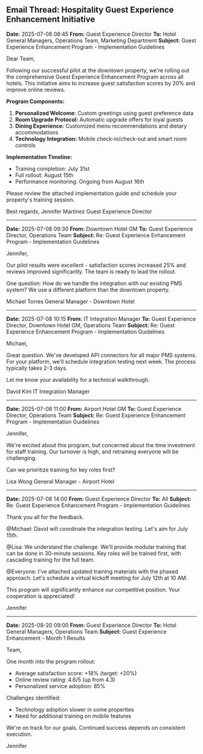 ## Email Thread: Hospitality Guest Experience Enhancement Initiative

**Date:** 2025-07-08 08:45
**From:** Guest Experience Director
**To:** Hotel General Managers, Operations Team, Marketing Department
**Subject:** Guest Experience Enhancement Program - Implementation Guidelines

Dear Team,

Following our successful pilot at the downtown property, we're rolling out the comprehensive Guest Experience Enhancement Program across all hotels. This initiative aims to increase guest satisfaction scores by 20% and improve online reviews.

**Program Components:**
1. **Personalized Welcome:** Custom greetings using guest preference data
2. **Room Upgrade Protocol:** Automatic upgrade offers for loyal guests
3. **Dining Experience:** Customized menu recommendations and dietary accommodations
4. **Technology Integration:** Mobile check-in/check-out and smart room controls

**Implementation Timeline:**
- Training completion: July 31st
- Full rollout: August 15th
- Performance monitoring: Ongoing from August 16th

Please review the attached implementation guide and schedule your property's training session.

Best regards,
Jennifer Martinez
Guest Experience Director

---

**Date:** 2025-07-08 09:30
**From:** Downtown Hotel GM
**To:** Guest Experience Director, Operations Team
**Subject:** Re: Guest Experience Enhancement Program - Implementation Guidelines

Jennifer,

Our pilot results were excellent - satisfaction scores increased 25% and reviews improved significantly. The team is ready to lead the rollout.

One question: How do we handle the integration with our existing PMS system? We use a different platform than the downtown property.

Michael Torres
General Manager - Downtown Hotel

---

**Date:** 2025-07-08 10:15
**From:** IT Integration Manager
**To:** Guest Experience Director, Downtown Hotel GM, Operations Team
**Subject:** Re: Guest Experience Enhancement Program - Implementation Guidelines

Michael,

Great question. We've developed API connectors for all major PMS systems. For your platform, we'll schedule integration testing next week. The process typically takes 2-3 days.

Let me know your availability for a technical walkthrough.

David Kim
IT Integration Manager

---

**Date:** 2025-07-08 11:00
**From:** Airport Hotel GM
**To:** Guest Experience Director, Operations Team
**Subject:** Re: Guest Experience Enhancement Program - Implementation Guidelines

Jennifer,

We're excited about this program, but concerned about the time investment for staff training. Our turnover is high, and retraining everyone will be challenging.

Can we prioritize training for key roles first?

Lisa Wong
General Manager - Airport Hotel

---

**Date:** 2025-07-08 14:00
**From:** Guest Experience Director
**To:** All
**Subject:** Re: Guest Experience Enhancement Program - Implementation Guidelines

Thank you all for the feedback.

@Michael: David will coordinate the integration testing. Let's aim for July 15th.

@Lisa: We understand the challenge. We'll provide modular training that can be done in 30-minute sessions. Key roles will be trained first, with cascading training for the full team.

@Everyone: I've attached updated training materials with the phased approach. Let's schedule a virtual kickoff meeting for July 12th at 10 AM.

This program will significantly enhance our competitive position. Your cooperation is appreciated!

Jennifer

---

**Date:** 2025-08-20 09:00
**From:** Guest Experience Director
**To:** Hotel General Managers, Operations Team
**Subject:** Guest Experience Enhancement - Month 1 Results

Team,

One month into the program rollout:

- Average satisfaction score: +18% (target: +20%)
- Online review rating: 4.6/5 (up from 4.3)
- Personalized service adoption: 85%

Challenges identified:
- Technology adoption slower in some properties
- Need for additional training on mobile features

We're on track for our goals. Continued success depends on consistent execution.

Jennifer
